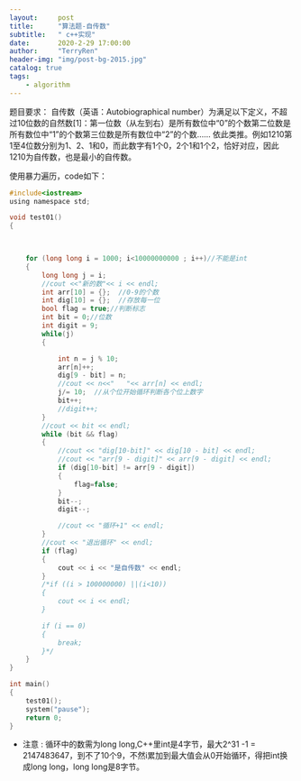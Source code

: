 ```yaml
---
layout:     post
title:      "算法题-自传数"
subtitle:   " c++实现"
date:       2020-2-29 17:00:00
author:     "TerryRen"
header-img: "img/post-bg-2015.jpg"
catalog: true
tags:
    - algorithm
---
```

题目要求：
自传数（英语：Autobiographical number）为满足以下定义，不超过10位数的自然数[1]：第一位数（从左到右）是所有数位中“0”的个数第二位数是所有数位中“1”的个数第三位数是所有数位中“2”的个数…… 依此类推。例如1210第1至4位数分别为1、2、1和0，而此数字有1个0，2个1和1个2，恰好对应，因此1210为自传数，也是最小的自传数。

使用暴力遍历，code如下：


```c
#include<iostream>
using namespace std;

void test01()
{


	
	for (long long i = 1000; i<10000000000 ; i++)//不能是int
	{
		long long j = i;
		//cout <<"新的数"<< i << endl;
		int arr[10] = {};  //0-9的个数
		int dig[10] = {};  //存放每一位
		bool flag = true;//判断标志
		int bit = 0;//位数
		int digit = 9;
		while(j)
		{

			int n = j % 10;
			arr[n]++;
			dig[9 - bit] = n;
			//cout << n<<"   "<< arr[n] << endl;
			j/= 10;  //从个位开始循环判断各个位上数字
			bit++;
			//digit++;
		}
		//cout << bit << endl;
		while (bit && flag)
		{
			//cout << "dig[10-bit]" << dig[10 - bit] << endl;
			//cout << "arr[9 - digit]" << arr[9 - digit] << endl;
			if (dig[10-bit] != arr[9 - digit])
			{
				flag=false;
			}
			bit--;
			digit--;

			//cout << "循环+1" << endl;
		}
		//cout << "退出循环" << endl;
		if (flag)
		{
			cout << i << "是自传数" << endl;
		}
		/*if ((i > 100000000) ||(i<10))
		{
			cout << i << endl;
		}

		if (i == 0)
		{
			break;
		}*/
	}
}

int main()
{
	test01();
	system("pause");
	return 0;
}

```


* 注意 : 循环中的数需为long long,C++里int是4字节，最大2^31 -1 = 2147483647，到不了10个9，不然i累加到最大值会从0开始循环，得把int换成long long，long long是8字节。
